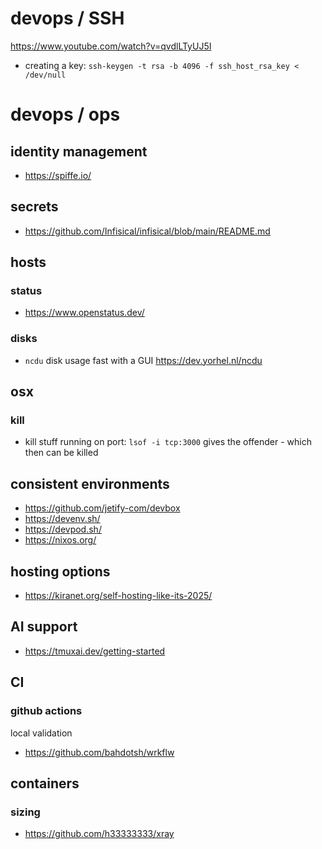# devops / SSH

https://www.youtube.com/watch?v=qvdlLTyUJ5I

- creating a key: `ssh-keygen -t rsa -b 4096 -f ssh_host_rsa_key < /dev/null`


# devops / ops

## identity management

- https://spiffe.io/

## secrets

- https://github.com/Infisical/infisical/blob/main/README.md

## hosts

### status

- https://www.openstatus.dev/

### disks

- `ncdu` disk usage fast with a GUI https://dev.yorhel.nl/ncdu


## osx

### kill

- kill stuff running on port: `lsof -i tcp:3000` gives the offender - which then can be killed


## consistent environments

- https://github.com/jetify-com/devbox
- https://devenv.sh/
- https://devpod.sh/
- https://nixos.org/

## hosting options

- https://kiranet.org/self-hosting-like-its-2025/

## AI support
- https://tmuxai.dev/getting-started

## CI

### github actions

local  validation

- https://github.com/bahdotsh/wrkflw


## containers

### sizing
- https://github.com/h33333333/xray
